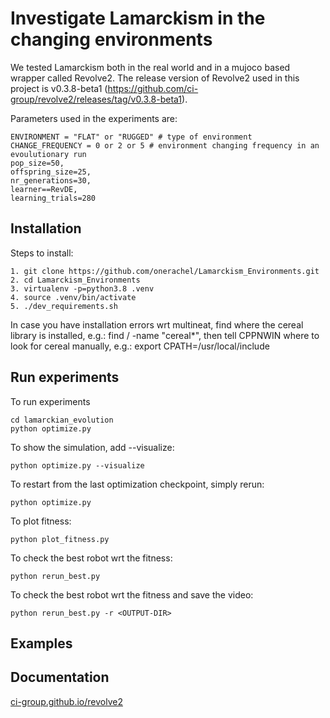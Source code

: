 # Investigate Lamarckism in the changing environments
We tested Lamarckism both in the real world and in a mujoco based wrapper called Revolve2. The release version of Revolve2 used in this project is v0.3.8-beta1 (https://github.com/ci-group/revolve2/releases/tag/v0.3.8-beta1).

Parameters used in the experiments are:
``` 
ENVIRONMENT = "FLAT" or "RUGGED" # type of environment
CHANGE_FREQUENCY = 0 or 2 or 5 # environment changing frequency in an evoulutionary run
pop_size=50,
offspring_size=25,
nr_generations=30,
learner==RevDE,
learning_trials=280
``` 
## Installation 
Steps to install:
``` 
1. git clone https://github.com/onerachel/Lamarckism_Environments.git
2. cd Lamarckism_Environments
3. virtualenv -p=python3.8 .venv
4. source .venv/bin/activate
5. ./dev_requirements.sh
``` 
In case you have installation errors wrt multineat, find where the cereal library is installed, e.g.: find / -name "cereal*", then tell CPPNWIN where to look for cereal manually, e.g.: export CPATH=/usr/local/include

## Run experiments 
To run experiments
``` 
cd lamarckian_evolution
python optimize.py
``` 
To show the simulation, add --visualize: 
``` 
python optimize.py --visualize
``` 
To restart from the last optimization checkpoint, simply rerun: 
``` 
python optimize.py
``` 
To plot fitness:
``` 
python plot_fitness.py
``` 
To check the best robot wrt the fitness:
``` 
python rerun_best.py
```
To check the best robot wrt the fitness and save the video:
``` 
python rerun_best.py -r <OUTPUT-DIR>
```

## Examples


## Documentation 

[ci-group.github.io/revolve2](https://ci-group.github.io/revolve2/) 
